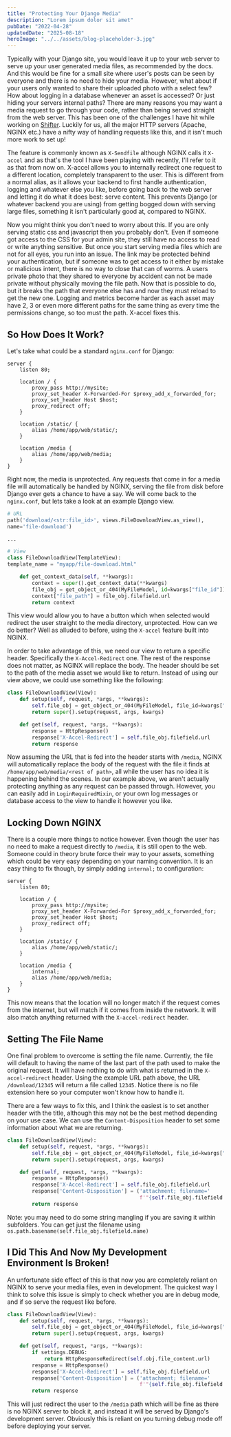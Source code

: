 ```yaml
---
title: "Protecting Your Django Media"
description: "Lorem ipsum dolor sit amet"
pubDate: "2022-04-28"
updatedDate: "2025-08-18"
heroImage: "../../assets/blog-placeholder-3.jpg"
---
```


Typically with your Django site, you would leave it up to your web server to serve up your user generated media files, as recommended by the docs. And this would be fine for a small site where user's posts can be seen by everyone and there is no need to hide your media. However, what about if your users only wanted to share their uploaded photo with a select few? How about logging in a database whenever an asset is accessed? Or just hiding your servers internal paths? There are many reasons you may want a media request to go through your code, rather than being served straight from the web server. This has been one of the challenges I have hit while working on [Shifter](https://github.com/TobySuch/Shifter). Luckily for us, all the major HTTP servers (Apache, NGINX etc.) have a nifty way of handling requests like this, and it isn't much more work to set up!

The feature is commonly known as `X-Sendfile` although NGINX calls it `X-accel` and as that's the tool I have been playing with recently, I'll refer to it as that from now on. X-accel allows you to internally redirect one request to a different location, completely transparent to the user. This is different from a normal alias, as it allows your backend to first handle authentication, logging and whatever else you like, before going back to the web server and letting it do what it does best: serve content. This prevents Django (or whatever backend you are using) from getting bogged down with serving large files, something it isn't particularly good at, compared to NGINX.

Now you might think you don't need to worry about this. If you are only serving static css and javascript then you probably don't. Even if someone got access to the CSS for your admin site, they still have no access to read or write anything sensitive. But once you start serving media files which are not for all eyes, you run into an issue. The link may be protected behind your authentication, but if someone was to get access to it either by mistake or malicious intent, there is no way to close that can of worms. A users private photo that they shared to everyone by accident can not be made private without physically moving the file path. Now that is possible to do, but it breaks the path that everyone else has and now they must reload to get the new one. Logging and metrics become harder as each asset may have 2, 3 or even more different paths for the same thing as every time the permissions change, so too must the path. X-accel fixes this.

## So How Does It Work?

Let's take what could be a standard `nginx.conf` for Django:

```
server {
    listen 80;

    location / {
        proxy_pass http://mysite;
        proxy_set_header X-Forwarded-For $proxy_add_x_forwarded_for;
        proxy_set_header Host $host;
        proxy_redirect off;
    }

    location /static/ {
        alias /home/app/web/static/;
    }

    location /media {
        alias /home/app/web/media;
    }
}
```

Right now, the media is unprotected. Any requests that come in for a media file will automatically be handled by NGINX, serving the file from disk before Django ever gets a chance to have a say. We will come back to the `nginx.conf`, but lets take a look at an example Django view.

```python
# URL
path('download/<str:file_id>', views.FileDownloadView.as_view(),
name='file-download')

...

# View
class FileDownloadView(TemplateView):
template_name = "myapp/file-download.html"

    def get_context_data(self, **kwargs):
        context = super().get_context_data(**kwargs)
        file_obj = get_object_or_404(MyFileModel, id=kwargs["file_id"])
        context["file_path"] = file_obj.filefield.url
        return context

```

This view would allow you to have a button which when selected would redirect the user straight to the media directory, unprotected. How can we do better? Well as alluded to before, using the `X-accel` feature built into NGINX.

In order to take advantage of this, we need our view to return a specific header. Specifically the `X-Accel-Redirect` one. The rest of the response does not matter, as NGINX will replace the body. The header should be set to the path of the media asset we would like to return. Instead of using our view above, we could use something like the following:

```python
class FileDownloadView(View):
    def setup(self, request, *args, **kwargs):
        self.file_obj = get_object_or_404(MyFileModel, file_id=kwargs["file_id"])
        return super().setup(request, args, kwargs)

    def get(self, request, *args, **kwargs):
        response = HttpResponse()
        response['X-Accel-Redirect'] = self.file_obj.filefield.url
        return response

```

Now assuming the URL that is fed into the header starts with `/media`, NGINX will automatically replace the body of the request with the file it finds at `/home/app/web/media/<rest of path>`, all while the user has no idea it is happening behind the scenes. In our example above, we aren't actually protecting anything as any request can be passed through. However, you can easily add in `LoginRequiredMixin`, or your own log messages or database access to the view to handle it however you like.

## Locking Down NGINX

There is a couple more things to notice however. Even though the user has no need to make a request directly to `/media`, it is still open to the web. Someone could in theory brute force their way to your assets, something which could be very easy depending on your naming convention. It is an easy thing to fix though, by simply adding `internal;` to configuration:

```
server {
    listen 80;

    location / {
        proxy_pass http://mysite;
        proxy_set_header X-Forwarded-For $proxy_add_x_forwarded_for;
        proxy_set_header Host $host;
        proxy_redirect off;
    }

    location /static/ {
        alias /home/app/web/static/;
    }

    location /media {
        internal;
        alias /home/app/web/media;
    }
}
```

This now means that the location will no longer match if the request comes from the internet, but will match if it comes from inside the network. It will also match anything returned with the `X-accel-redirect` header.

## Setting The File Name

One final problem to overcome is setting the file name. Currently, the file will default to having the name of the last part of the path used to make the original request. It will have nothing to do with what is returned in the `X-accel-redirect` header. Using the example URL path above, the URL `/download/12345` will return a file called `12345`. Notice there is no file extension here so your computer won't know how to handle it.

There are a few ways to fix this, and I think the easiest is to set another header with the title, although this may not be the best method depending on your use case. We can use the `Content-Disposition` header to set some information about what we are returning.

```python
class FileDownloadView(View):
    def setup(self, request, *args, **kwargs):
        self.file_obj = get_object_or_404(MyFileModel, file_id=kwargs["file_id"])
        return super().setup(request, args, kwargs)

    def get(self, request, *args, **kwargs):
        response = HttpResponse()
        response['X-Accel-Redirect'] = self.file_obj.filefield.url
        response['Content-Disposition'] = ('attachment; filename='
                                           f'"{self.file_obj.filefield.name}"')
        return response

```

Note: you may need to do some string mangling if you are saving it within subfolders. You can get just the filename using `os.path.basename(self.file_obj.filefield.name)`

## I Did This And Now My Development Environment Is Broken!

An unfortunate side effect of this is that now you are completely reliant on NGINX to serve your media files, even in development. The quickest way I think to solve this issue is simply to check whether you are in debug mode, and if so serve the request like before.

```python
class FileDownloadView(View):
    def setup(self, request, *args, **kwargs):
        self.file_obj = get_object_or_404(MyFileModel, file_id=kwargs["file_id"])
        return super().setup(request, args, kwargs)

    def get(self, request, *args, **kwargs):
        if settings.DEBUG:
            return HttpResponseRedirect(self.obj.file_content.url)
        response = HttpResponse()
        response['X-Accel-Redirect'] = self.file_obj.filefield.url
        response['Content-Disposition'] = ('attachment; filename='
                                           f'"{self.file_obj.filefield.name}"')
        return response

```

This will just redirect the user to the `/media` path which will be fine as there is no NGINX server to block it, and instead it will be served by Django's development server. Obviously this is reliant on you turning debug mode off before deploying your server.
